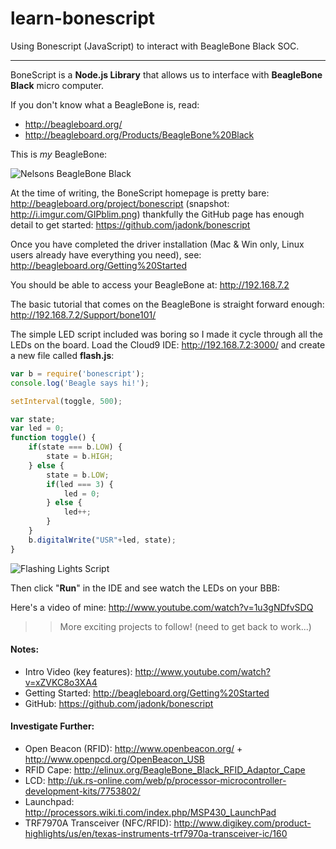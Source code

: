 learn-bonescript
================

Using Bonescript (JavaScript) to interact with BeagleBone Black SOC.
- - -

BoneScript is a **Node.js Library** that 
allows us to interface with **BeagleBone Black** micro computer.

If you don't know what a BeagleBone is, read:

- http://beagleboard.org/
- http://beagleboard.org/Products/BeagleBone%20Black

This is *my* BeagleBone:

![Nelsons BeagleBone Black](https://pbs.twimg.com/media/BX0vGbJIMAAjG8N.jpg:medium "Nelson's BeagleBone Black Unboxing")


At the time of writing, the BoneScript homepage is pretty bare: http://beagleboard.org/project/bonescript (snapshot: http://i.imgur.com/GIPblim.png) 
thankfully the GitHub page has enough detail to get started: 
https://github.com/jadonk/bonescript

Once you have completed the driver installation 
(Mac & Win only, Linux users already have everything you need),
see: http://beagleboard.org/Getting%20Started

You should be able to access your BeagleBone at: http://192.168.7.2

The basic tutorial that comes on the BeagleBone is straight forward enough:
http://192.168.7.2/Support/bone101/

The simple LED script included was boring so I made it cycle through 
all the LEDs on the board. Load the Cloud9 IDE: http://192.168.7.2:3000/
and create a new file called **flash.js**:


```javascript
var b = require('bonescript');
console.log('Beagle says hi!');

setInterval(toggle, 500);

var state;
var led = 0;
function toggle() {
    if(state === b.LOW) {
        state = b.HIGH;
    } else {
        state = b.LOW;
        if(led === 3) { 
            led = 0; 
        } else {
            led++; 
        }
    }
    b.digitalWrite("USR"+led, state);
}
```

![Flashing Lights Script](https://raw.github.com/nelsonic/learn-bonescript/master/images/bonescript-basic-flashing-leds.png "Flashing Lights hello.js")

Then click "**Run**" in the IDE and see watch the LEDs on your BBB:

Here's a video of mine: http://www.youtube.com/watch?v=1u3gNDfvSDQ

>> More exciting projects to follow! (need to get back to work...)


#### Notes:

- Intro Video (key features): http://www.youtube.com/watch?v=xZVKC8o3XA4
- Getting Started: http://beagleboard.org/Getting%20Started
- GitHub: https://github.com/jadonk/bonescript

#### Investigate Further:

- Open Beacon (RFID): http://www.openbeacon.org/ + http://www.openpcd.org/OpenBeacon_USB
- RFID Cape: http://elinux.org/BeagleBone_Black_RFID_Adaptor_Cape
- LCD: http://uk.rs-online.com/web/p/processor-microcontroller-development-kits/7753802/
- Launchpad: http://processors.wiki.ti.com/index.php/MSP430_LaunchPad
- TRF7970A Transceiver (NFC/RFID): http://www.digikey.com/product-highlights/us/en/texas-instruments-trf7970a-transceiver-ic/160